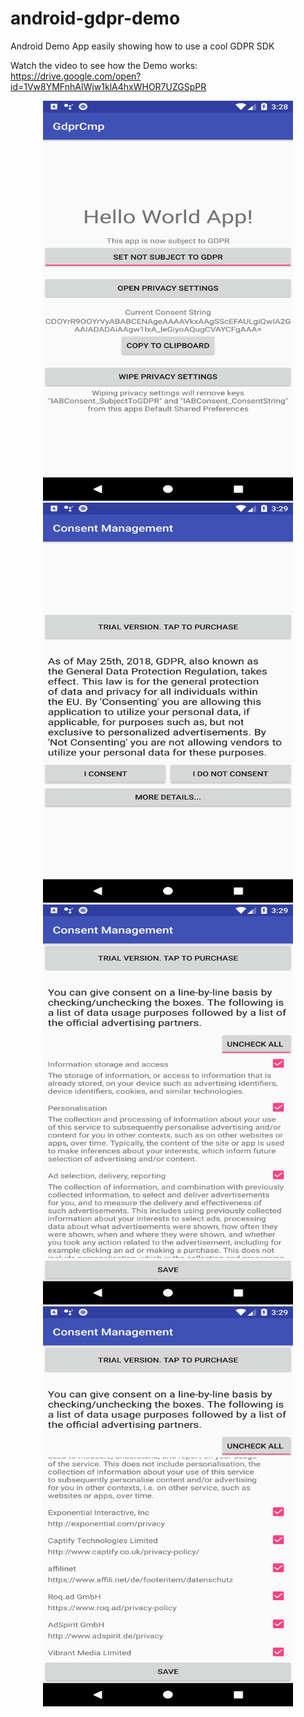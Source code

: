 # android-gdpr-demo
Android Demo App easily showing how to use a cool GDPR SDK

Watch the video to see how the Demo works:
https://drive.google.com/open?id=1Vw8YMFnhAIWjw1klA4hxWHOR7UZGSpPR

<p align="center">
  <img src="gdpr_demo_1.png" width="400" height="640"/>
  <img src="gdpr_demo_2.png" width="400" height="640"/>
  <img src="gdpr_demo_3.png" width="400" height="640"/>
  <img src="gdpr_demo_4.png" width="400" height="640"/>
</p>
